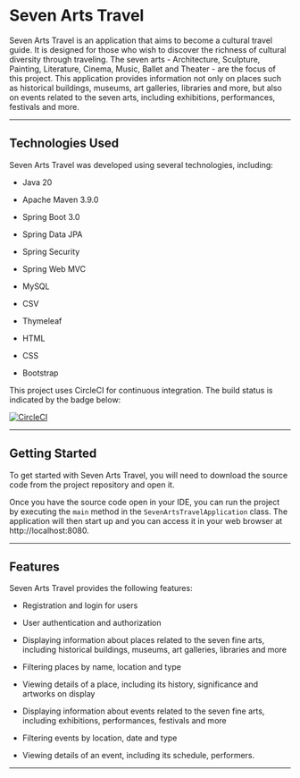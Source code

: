 # Seven Arts Travel

Seven Arts Travel is an application that aims to become a cultural travel guide. It is designed for those who wish to
discover the richness of cultural diversity through traveling. The seven arts - Architecture, Sculpture,
Painting, Literature, Cinema, Music, Ballet and Theater - are the focus of this project.
This application provides information not only on places such as historical buildings, museums, art galleries, libraries
and more, but also on events related to the seven arts, including exhibitions, performances, festivals and more.

---

## Technologies Used

Seven Arts Travel was developed using several technologies, including:

* Java 20

* Apache Maven 3.9.0

* Spring Boot 3.0

* Spring Data JPA

* Spring Security

* Spring Web MVC

* MySQL

* CSV

* Thymeleaf

* HTML

* CSS

* Bootstrap

This project uses CircleCI for continuous integration. The build status is indicated by the badge below:

[![CircleCI](https://dl.circleci.com/status-badge/img/gh/CarinaPorumb/SevenArtsTravel/tree/main.svg?style=svg)](https://dl.circleci.com/status-badge/redirect/gh/CarinaPorumb/SevenArtsTravel/tree/main)

---

## Getting Started

To get started with Seven Arts Travel, you will need to download the source code from the project repository and open
it.

Once you have the source code open in your IDE, you can run the project by executing the `main` method in the
`SevenArtsTravelApplication` class. The application will then start up and you can access it in your web browser
at http://localhost:8080.

---

## Features

Seven Arts Travel provides the following features:

- Registration and login for users


- User authentication and authorization


- Displaying information about places related to the seven fine arts, including historical buildings, museums,
  art galleries, libraries and more


- Filtering places by name, location and type


- Viewing details of a place, including its history, significance and artworks on display


- Displaying information about events related to the seven fine arts, including exhibitions, performances, festivals
  and more


- Filtering events by location, date and type


- Viewing details of an event, including its schedule, performers.

---